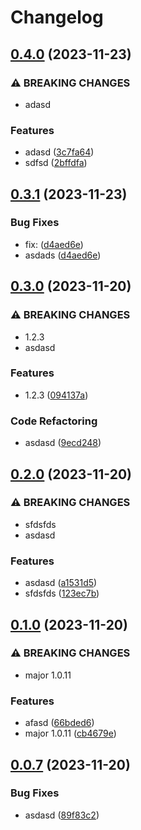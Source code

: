 # Changelog

## [0.4.0](https://github.com/eustace12/Monitoring/compare/v0.3.1...v0.4.0) (2023-11-23)


### ⚠ BREAKING CHANGES

* adasd

### Features

* adasd ([3c7fa64](https://github.com/eustace12/Monitoring/commit/3c7fa64a04b1daeec9dfc6a39dd4c2f526e90506))
* sdfsd ([2bffdfa](https://github.com/eustace12/Monitoring/commit/2bffdfad9941d6587372c4eb113d58d0e22d28fd))

## [0.3.1](https://github.com/eustace12/Monitoring/compare/v0.3.0...v0.3.1) (2023-11-23)


### Bug Fixes

* fix:  ([d4aed6e](https://github.com/eustace12/Monitoring/commit/d4aed6e66f428d1bab4786461fc7afd338320ec9))
* asdads ([d4aed6e](https://github.com/eustace12/Monitoring/commit/d4aed6e66f428d1bab4786461fc7afd338320ec9))

## [0.3.0](https://github.com/eustace12/Monitoring/compare/v0.2.0...v0.3.0) (2023-11-20)


### ⚠ BREAKING CHANGES

* 1.2.3
* asdasd

### Features

* 1.2.3 ([094137a](https://github.com/eustace12/Monitoring/commit/094137a35c6721a12cd7a8fc93eebe7de3f4e9dc))


### Code Refactoring

* asdasd ([9ecd248](https://github.com/eustace12/Monitoring/commit/9ecd248805c88d75c09eb3c3c4ddeef353300495))

## [0.2.0](https://github.com/eustace12/Monitoring/compare/v0.1.0...v0.2.0) (2023-11-20)


### ⚠ BREAKING CHANGES

* sfdsfds
* asdasd

### Features

* asdasd ([a1531d5](https://github.com/eustace12/Monitoring/commit/a1531d58f7b6c07b1919103e94a3986b1bb62136))
* sfdsfds ([123ec7b](https://github.com/eustace12/Monitoring/commit/123ec7bcaf98364ba6400bd08737a21feebed849))

## [0.1.0](https://github.com/eustace12/Monitoring/compare/v0.0.7...v0.1.0) (2023-11-20)


### ⚠ BREAKING CHANGES

* major 1.0.11

### Features

* afasd ([66bded6](https://github.com/eustace12/Monitoring/commit/66bded63541de074172f469d5417fec19382ffab))
* major 1.0.11 ([cb4679e](https://github.com/eustace12/Monitoring/commit/cb4679ea468b902d9cb18400990e78710b2e91bd))

## [0.0.7](https://github.com/eustace12/Monitoring/compare/v0.0.6...v0.0.7) (2023-11-20)


### Bug Fixes

* asdasd ([89f83c2](https://github.com/eustace12/Monitoring/commit/89f83c294ce989610267d35c56101ae5994e1486))
